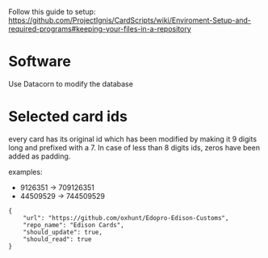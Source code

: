 Follow this guide to setup: https://github.com/ProjectIgnis/CardScripts/wiki/Enviroment-Setup-and-required-programs#keeping-your-files-in-a-repository

# Software
Use Datacorn to modify the database

# Selected card ids

every card has its original id which has been modified by making it 9 digits long and prefixed with a 7. In case of less than 8 digits ids, zeros have been added as padding.

examples:
- 9126351  -> 709126351
- 44509529 -> 744509529


```
{
    "url": "https://github.com/oxhunt/Edopro-Edison-Customs",
    "repo_name": "Edison Cards",
    "should_update": true,
    "should_read": true
}
```